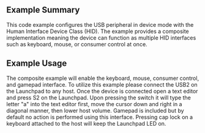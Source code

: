 ## Example Summary

This code example configures the USB peripheral in device mode with the
Human Interface Device Class (HID). The example provides a composite
implementation meaning the device can function as multiple HID interfaces
such as keyboard, mouse, or consumer control at once.

## Example Usage

The composite example will enable the keyboard, mouse, consumer control,
and gamepad interface. To utilize this example please connect the USB2
on the Launchpad to any host. Once the device is connected open a text
editor and press S2 on the Launchpad. Upon pressing the switch it
will type the letter "a" into the text editor first, move the cursor down
and right in a diagonal manner, then lower host volume. Gamepad is included
but by default no action is performed using this interface. Pressing cap
lock on a keyboard attached to the host will keep the Launchpad LED on.
